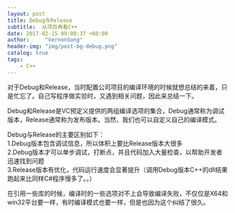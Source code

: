 ```yaml
---
layout: post
title: Debug与Release
subtitle:  从项目再看C++
date: 2017-02-15 09:09:37 +08:00
author:     "VernonSong"
header-img: "img/post-bg-debug.png"
catalog: true
tags:
    - C++
---
```

对于Debug和Release，当时配置公司项目的编译环境的时候就想总结的来着，只是忙忘了。自己写程序做实验时，又遇到相关问题，因此来总结一下。

Debug和Release是VC预定义提供的两组编译选项的集合，Debug通常称为调试版本，Release通常称为发布版本。当然，我们也可以自定义自己的编译模式。

Debug与Release的主要区别如下：
<br>1.Debug版本包含调试信息，所以体积上要比Release版本大很多
<br>2.Debug版本才可以单步调试，打断点，并且代码加入大量检查，以帮助开发者迅速找到问题
<br>3.Release版本有优化，代码运行速度会显著提升（调用Debug版本C++的dll结果跑起来比同样C#程序慢多了。。）

在引用一些库的时候，编译时的一些选项对不上会导致编译失败，不仅仅是X64和win32平台要一样，有时编译模式也要一样，但是也因为这个纠结了很久。